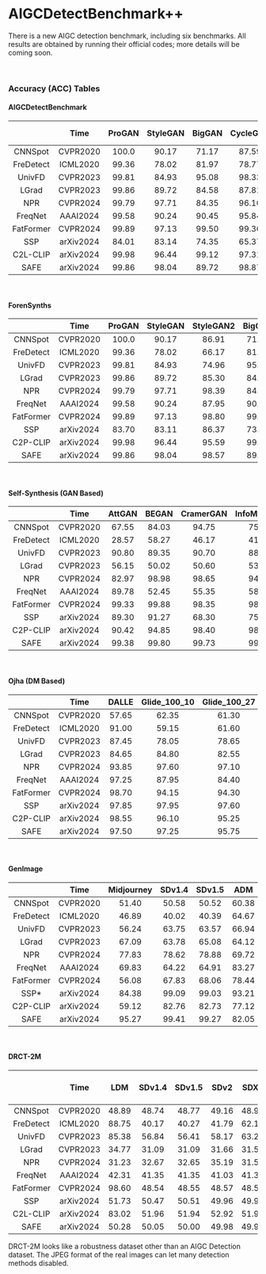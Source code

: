 # AIGCDetectBenchmark++
There is a new AIGC detection benchmark, including six benchmarks. All results are obtained by running their official codes; more details will be coming soon.

&nbsp;

### Accuracy (ACC) Tables

#### AIGCDetectBenchmark

|           | Time      | ProGAN       | StyleGAN    | BigGAN      | CycleGAN     | StarGAN      | GauGAN       | StyleGAN2   | WFIR        | ADM         | Glide       | Midjourney  | SD v1.4     | SD v1.5     | VQDM        | Wukong      | DALLE2      | Mean          |
|:---------:|:---------:|:------------:|:-----------:|:-----------:|:------------:|:------------:|:------------:|:-----------:|:-----------:|:-----------:|:-----------:|:-----------:|:-----------:|:-----------:|:-----------:|:-----------:|:-----------:|:-------------:|
| CNNSpot   | CVPR2020  | 100.0        | 90.17       | 71.17       | 87.59        | 94.60        | 81.44        | 86.91       | 95.10       | 60.38       | 58.03       | 51.40       | 50.58       | 50.52       | 56.45       | 51.03       | 51.25       | 71.04         |
| FreDetect | ICML2020  | 99.36        | 78.02       | 81.97       | 78.77        | 94.62        | 80.57        | 66.17       | 46.45       | 64.67       | 55.43       | 46.89       | 40.02       | 40.39       | 78.95       | 41.54       | 34.65       | 64.28         |
| UnivFD    | CVPR2023  | 99.81        | 84.93       | 95.08       | 98.33        | 95.75        | 99.47        | 74.96       | 87.20       | 66.94       | 62.53       | 56.24       | 63.75       | 63.57       | 85.42       | 71.06       | 50.75       | 78.49         |
| LGrad     | CVPR2023  | 99.86        | 89.72       | 84.58       | 87.81        | 99.30        | 82.26        | 85.30       | 52.95       | 64.12       | 70.30       | 67.09       | 63.78       | 65.08       | 72.62       | 60.14       | 68.55       | 75.84         |
| NPR       | CVPR2024  | 99.79        | 97.71       | 84.35       | 96.10        | 99.35        | 82.50        | 98.39       | 65.75       | 69.72       | 78.35       | 77.83       | 78.62       | 78.88       | 78.13       | 76.10       | 64.90       | 82.90         |
| FreqNet   | AAAI2024  | 99.58        | 90.24       | 90.45       | 95.84        | 85.69        | 93.41        | 87.95       | 49.20       | 83.27       | 81.66       | 69.83       | 64.22       | 64.91       | 81.65       | 57.72       | 55.30       | 78.18         |
| FatFormer | CVPR2024  | 99.89        | 97.13       | 99.50       | 99.36        | 99.75        | 99.43        | 98.80       | 88.16       | 78.44       | 88.03       | 56.08       | 67.83       | 68.06       | 86.87       | 73.06       | 69.67       | 85.63         |
| SSP       | arXiv2024 | 84.01        | 83.14       | 74.35       | 65.37        | 89.59        | 58.82        | 86.23       | 70.30       | 93.15       | 98.77       | 84.21       | 99.17       | 99.08       | 96.09       | 98.55       | 96.30       | 88.97         |
| C2L-CLIP  | arXiv2024 | 99.98        | 96.44       | 99.12       | 97.31        | 99.60        | 99.17        | 95.59       | 94.80       | 77.12       | 88.48       | 59.12       | 82.76       | 82.73       | 87.16       | 80.12       | 65.10       | 87.79         |
| SAFE      | arXiv2024 | 99.86        | 98.04       | 89.72       | 98.87        | 99.90        | 91.52        | 98.57       | 51.95       | 82.05       | 96.29       | 95.27       | 99.41       | 99.27       | 96.29       | 98.21       | 95.30       | **93.16**     |

&nbsp;

#### ForenSynths

|           | Time      | ProGAN       | StyleGAN    | StyleGAN2   | BigGAN      | CycleGAN     | StarGAN      | GauGAN       | Deepfake    | SITD        | SAN         | CRN         | IMLE        | WFIR        | Mean          |
|:---------:|:---------:|:------------:|:-----------:|:-----------:|:-----------:|:------------:|:------------:|:------------:|:-----------:|:-----------:|:-----------:|:-----------:|:-----------:|:-----------:|:-------------:|
| CNNSpot   | CVPR2020  | 100.0        | 90.17       | 86.91       | 71.17       | 87.59        | 94.60        | 81.44        | 50.71       | 98.06       | 50.00       | 86.34       | 86.34       | 95.10       | 77.76         |
| FreDetect | ICML2020  | 99.36        | 78.02       | 66.17       | 81.97       | 78.77        | 94.62        | 80.57        | 63.29       | 33.33       | 50.00       | 60.04       | 60.13       | 46.45       | 68.67         |
| UnivFD    | CVPR2023  | 99.81        | 84.93       | 74.96       | 95.08       | 98.33        | 95.75        | 99.47        | 68.57       | 62.22       | 56.62       | 56.59       | 69.11       | 87.20       | 80.66         |
| LGrad     | CVPR2023  | 99.86        | 89.72       | 85.30       | 84.58       | 87.81        | 99.30        | 82.26        | 51.17       | 48.06       | 41.55       | 51.51       | 51.54       | 52.95       | 75.05         |
| NPR       | CVPR2024  | 99.79        | 97.71       | 98.39       | 84.35       | 96.10        | 99.35        | 82.50        | 80.22       | 62.50       | 69.18       | 50.00       | 50.00       | 65.75       | 79.68         |
| FreqNet   | AAAI2024  | 99.58        | 90.24       | 87.95       | 90.45       | 95.84        | 85.69        | 93.41        | 88.92       | 65.56       | 71.92       | 59.03       | 59.05       | 49.20       | 79.76         |
| FatFormer | CVPR2024  | 99.89        | 97.13       | 98.80       | 99.50       | 99.36        | 99.75        | 99.43        | 93.27       | 81.39       | 68.04       | 69.46       | 69.46       | 88.11       | 89.51         |
| SSP       | arXiv2024 | 83.70        | 83.11       | 86.37       | 73.12       | 65.40        | 90.22        | 59.32        | 67.51       | 77.50       | 78.77       | 52.19       | 51.69       | 69.10       | 70.36         |
| C2P-CLIP  | arXiv2024 | 99.98        | 96.44       | 95.59       | 99.12       | 97.31        | 99.60        | 99.17        | 93.77       | 95.56       | 64.38       | 93.29       | 93.29       | 94.80       | **94.02**     |
| SAFE      | arXiv2024 | 99.86        | 98.04       | 98.57       | 89.72       | 98.87        | 99.90        | 91.52        | 93.10       | 85.56       | 95.91       | 50.10       | 50.10       | 51.95       | 84.86         |

&nbsp;

#### Self-Synthesis (GAN Based)

|           | Time      | AttGAN      | BEGAN        | CramerGAN    | InfoMaxGAN  | MMDGAN      | RelGAN      | S3GAN       | SNGAN      | STGAN        | Mean          |
|:---------:|:---------:|:-----------:|:------------:|:------------:|:-----------:|:-----------:|:-----------:|:-----------:|:----------:|:------------:|:-------------:|
| CNNSpot   | CVPR2020  | 67.55       | 84.03        | 94.75        | 75.35       | 94.05       | 91.10       | 71.33       | 76.50      | 82.42        | 81.90         |
| FreDetect | ICML2020  | 28.57       | 58.27        | 46.17        | 41.40       | 48.27       | 66.62       | 91.05       | 57.25      | 50.00        | 54.18         |
| UnivFD    | CVPR2023  | 90.80       | 89.35        | 90.70        | 88.48       | 90.62       | 93.38       | 94.12       | 88.65      | 82.75        | 89.87         |
| LGrad     | CVPR2023  | 56.15       | 50.02        | 50.60        | 53.20       | 50.95       | 78.38       | 82.33       | 52.12      | 50.25        | 58.22         |
| NPR       | CVPR2024  | 82.97       | 98.98        | 98.65        | 94.45       | 98.55       | 99.62       | 79.00       | 88.83      | 97.97        | 93.23         |
| FreqNet   | AAAI2024  | 89.78       | 52.45        | 55.35        | 58.63       | 58.50       | 99.98       | 88.35       | 58.67      | 64.70        | 69.60         |
| FatFormer | CVPR2024  | 99.33       | 99.88        | 98.35        | 98.35       | 98.35       | 99.45       | 99.00       | 98.28      | 98.78        | **98.86**     |
| SSP       | arXiv2024 | 89.30       | 91.27        | 68.30        | 75.45       | 72.20       | 76.90       | 46.25       | 65.88      | 74.38        | 73.32         |
| C2P-CLIP  | arXiv2024 | 90.42       | 94.85        | 98.40        | 98.40       | 98.40       | 91.97       | 98.98       | 98.38      | 97.58        | 96.38         |
| SAFE      | arXiv2024 | 99.38       | 99.80        | 99.73        | 99.55       | 99.73       | 99.55       | 94.48       | 98.80      | 99.90        | **98.99**     |

&nbsp;

#### Ojha (DM Based)

|           | Time      | DALLE       | Glide_100_10 | Glide_100_27 | Glide_50_27 | ADM         | LDM_100     | LDM_200     | LDM_200_cfg | Mean          |
|:---------:|:---------:|:-----------:|:------------:|:------------:|:-----------:|:-----------:|:-----------:|:-----------:|:-----------:|:-------------:|
| CNNSpot   | CVPR2020  | 57.65       | 62.35        | 61.30        | 64.50       | 62.45       | 54.85       | 54.75       | 55.95       | 59.23         |
| FreDetect | ICML2020  | 91.00       | 59.15        | 61.60        | 62.80       | 60.40       | 88.75       | 88.45       | 86.15       | 74.79         |
| UnivFD    | CVPR2023  | 87.45       | 78.05        | 78.65        | 79.20       | 70.00       | 95.15       | 94.55       | 74.15       | 82.15         |
| LGrad     | CVPR2023  | 84.65       | 84.80        | 82.55        | 85.10       | 69.30       | 85.00       | 84.10       | 86.00       | 82.69         |
| NPR       | CVPR2024  | 93.85       | 97.60        | 97.10        | 97.55       | 75.15       | 98.65       | 98.45       | 98.30       | 94.58         |
| FreqNet   | AAAI2024  | 97.25       | 87.95        | 84.40        | 86.55       | 67.25       | 97.75       | 97.40       | 97.20       | 89.47         |
| FatFormer | CVPR2024  | 98.70       | 94.15        | 94.30        | 94.60       | 76.01       | 98.60       | 98.55       | 94.85       | 93.72         |
| SSP       | arXiv2024 | 97.85       | 97.95        | 97.60        | 98.45       | 89.05       | 98.15       | 97.95       | 98.45       | **96.93**     |
| C2P-CLIP  | arXiv2024 | 98.55       | 96.10        | 95.25        | 95.25       | 69.10       | 99.30       | 99.25       | 97.25       | 93.76         |
| SAFE      | arXiv2024 | 97.50       | 97.25        | 95.75        | 96.60       | 82.36       | 98.80       | 98.80       | 98.65       | 95.71         |

&nbsp;

#### GenImage

|           | Time      | Midjourney  | SDv1.4      | SDv1.5      | ADM         | Glide       | Wukong      | VQDM        | BigGAN      | Mean          |
|:---------:|:---------:|:-----------:|:-----------:|:-----------:|:-----------:|:-----------:|:-----------:|:-----------:|:-----------:|:-------------:|
| CNNSpot   | CVPR2020  | 51.40       | 50.58       | 50.52       | 60.38       | 58.03       | 51.03       | 56.45       | 72.92       | 56.41         |
| FreDetect | ICML2020  | 46.89       | 40.02       | 40.39       | 64.67       | 55.43       | 41.54       | 78.95       | 40.23       | 51.02         |
| UnivFD    | CVPR2023  | 56.24       | 63.75       | 63.57       | 66.94       | 62.53       | 71.06       | 85.42       | 90.18       | 69.96         |
| LGrad     | CVPR2023  | 67.09       | 63.78       | 65.08       | 64.12       | 70.30       | 60.14       | 72.62       | 52.91       | 64.50         |
| NPR       | CVPR2024  | 77.83       | 78.62       | 78.88       | 69.72       | 78.35       | 76.10       | 78.13       | 80.08       | 77.21         |
| FreqNet   | AAAI2024  | 69.83       | 64.22       | 64.91       | 83.27       | 81.66       | 57.72       | 81.65       | 90.57       | 74.23         |
| FatFormer | CVPR2024  | 56.08       | 67.83       | 68.06       | 78.44       | 88.03       | 73.06       | 86.87       | 96.80       | 76.90         |
| SSP*      | arXiv2024 | 84.38       | 99.09       | 99.03       | 93.21       | 98.78       | 98.45       | 95.74       | 78.06       | 93.57         |
| C2P-CLIP  | arXiv2024 | 59.12       | 82.76       | 82.73       | 77.12       | 88.48       | 80.12       | 87.16       | 97.94       | 81.93         |
| SAFE      | arXiv2024 | 95.27       | 99.41       | 99.27       | 82.05       | 96.29       | 98.21       | 96.29       | 97.84       | **95.58**     |

&nbsp;

#### DRCT-2M

|           | Time      | LDM         | SDv1.4      | SDv1.5      | SDv2        | SDXL        | SDXL-Refiner| SD-Turbo    | SDXL-Turbo  | LCM-SDv1.5  | LCM-SDXL    | SDv1-Ctrl   | SDv2-Ctrl   | SDXL-Ctrl   | SDv1-DR     | SDv2-DR     | SDXL-DR     | Mean          |
|:---------:|:---------:|:-----------:|:-----------:|:-----------:|:-----------:|:-----------:|:-----------:|:-----------:|:-----------:|:-----------:|:-----------:|:-----------:|:-----------:|:-----------:|:-----------:|:-----------:|:-----------:|:-------------:|
| CNNSpot   | CVPR2020  | 48.89       | 48.74       | 48.77       | 49.16       | 48.90       | 48.80       | 48.74       | 48.73       | 48.74       | 49.10       | 48.75       | 48.74       | 48.73       | 51.15       | 49.16       | 48.88       | 49.07         |
| FreDetect | ICML2020  | 88.75       | 40.17       | 40.27       | 41.79       | 62.16       | 62.16       | 61.03       | 69.46       | 46.20       | 57.18       | 33.43       | 29.76       | 34.62       | 42.64       | 41.79       | 43.51       | 44.77         |
| UnivFD    | CVPR2023  | 85.38       | 56.84       | 56.41       | 58.17       | 63.24       | 55.04       | 56.46       | 52.98       | 54.49       | 65.86       | 75.85       | 65.42       | 61.80       | 64.60       | 56.15       | 53.90       | **61.80**     |
| LGrad     | CVPR2023  | 34.77       | 31.09       | 31.09       | 31.66       | 31.57       | 31.08       | 31.18       | 31.06       | 31.22       | 31.28       | 31.23       | 31.11       | 31.77       | 55.07       | 52.06       | 31.28       | 37.93         |
| NPR       | CVPR2024  | 31.23       | 32.67       | 32.65       | 35.19       | 31.53       | 32.10       | 32.17       | 32.92       | 33.55       | 30.86       | 30.63       | 30.69       | 35.40       | 71.07       | 70.55       | 68.63       | 39.49         |
| FreqNet   | AAAI2024  | 42.31       | 41.35       | 41.35       | 41.03       | 41.38       | 41.46       | 41.35       | 41.35       | 41.36       | 41.37       | 41.35       | 41.37       | 41.38       | 57.31       | 51.03       | 56.41       | 43.97         |
| FatFormer | CVPR2024  | 98.60       | 48.54       | 48.55       | 48.57       | 48.55       | 48.61       | 48.59       | 48.54       | 48.63       | 50.09       | 61.09       | 50.11       | 54.17       | 49.91       | 59.56       | 64.45       | 51.95         |
| SSP       | arXiv2024 | 51.73       | 50.47       | 50.51       | 49.96       | 49.93       | 49.93       | 49.85       | 49.91       | 50.67       | 49.79       | 50.09       | 50.16       | 50.67       | 98.64       | 84.92       | 82.43       | 57.47         |
| C2L-CLIP  | arXiv2024 | 83.02       | 51.96       | 51.94       | 52.92       | 51.94       | 64.60       | 51.72       | 50.62       | 52.03       | 66.05       | 56.86       | 54.69       | 77.77       | 67.24       | 57.14       | 56.72       | 59.20         |
| SAFE      | arXiv2024 | 50.28       | 50.05       | 50.00       | 49.98       | 49.92       | 50.14       | 49.96       | 49.95       | 50.13       | 49.95       | 49.94       | 50.00       | 54.74       | 98.18       | 98.47       | 97.26       | 59.31         |


DRCT-2M looks like a robustness dataset other than an AIGC Detection dataset. The JPEG format of the real images can let many detection methods disabled.
